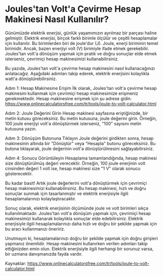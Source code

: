 Joules'tan Volt'a Çevirme Hesap Makinesi Nasıl Kullanılır?
==========================================================

Günümüzde elektrik enerjisi, günlük yaşamımızın ayrılmaz bir parçası haline gelmiştir. Elektrik enerjisi, birçok farklı birimle ölçülür ve çeşitli hesaplamalar için kullanılır. Bu birimlerden biri de joule'dur (J). Joule, enerji biriminin temel birimidir. Ancak, bazen enerjiyi volt (V) birimiyle ifade etmek gerekebilir. Joules'tan volt'a dönüşüm yapmak için pratik ve doğru sonuçlar elde etmek isterseniz, çevrimiçi hesap makinesimizi kullanabilirsiniz.

Bu yazıda, Joules'tan volt'a çevirme hesap makinesini nasıl kullanacağınızı anlatacağız. Aşağıdaki adımları takip ederek, elektrik enerjisini kolaylıkla watt'a dönüştürebilirsiniz.

Adım 1: Hesap Makinesine Erişim İlk olarak, Joules'tan volt'a çevirme hesap makinesini kullanmak için çevrimiçi hesap makinesimize erişmeniz gerekmektedir. Hesap makinesine erişmek için şu adrese gidin: <https://www.onlinecalculatorsfree.com/tr/tools/joule-to-volt-calculator.html>

Adım 2: Joule Değerini Girin Hesap makinesi sayfasına eriştiğinizde, bir metin kutusu göreceksiniz. Bu metin kutusuna, joule değerini girin. Örneğin, 100 joule enerjiyi volt'a dönüştürmek isterseniz, "100" sayısını metin kutusuna yazın.

Adım 3: Dönüşüm Butonuna Tıklayın Joule değerini girdikten sonra, hesap makinesinin altında bir "Dönüştür" veya "Hesapla" butonu göreceksiniz. Bu butona tıklayarak, joule değerinin volt'a dönüştürülmesini sağlayabilirsiniz.

Adım 4: Sonucu Görüntüleyin Hesaplama tamamlandığında, hesap makinesi size dönüştürülmüş değeri verecektir. Örneğin, 100 joule enerjinin volt cinsinden değeri 1 volt ise, hesap makinesi size "1 V" olarak sonucu gösterecektir.

Bu kadar basit! Artık joule değerlerini volt'a dönüştürmek için çevrimiçi hesap makinesimizi kullanabilirsiniz. Bu hesap makinesi, hızlı ve doğru sonuçlar sunmak için tasarlanmıştır ve elektrik enerjisiyle ilgili hesaplamalarınızı kolaylaştıracaktır.

Sonuç olarak, elektrik enerjisinin ölçümünde joule ve volt birimleri sıkça kullanılmaktadır. Joules'tan volt'a dönüşüm yapmak için, çevrimiçi hesap makinesimizi kullanarak kolaylıkla sonuçlar elde edebilirsiniz. Elektrik enerjisiyle ilgili hesaplamalarınızı daha hızlı ve doğru bir şekilde yapmak için bu aracı kullanmanızı öneririz.

Unutmayın ki, hesaplamalarınızı doğru bir şekilde yapmak için doğru girişleri yapmanız önemlidir. Hesap makinesini kullanırken verilen adımları takip ettiğinizden emin olun. Elektrik enerjisiyle ilgili herhangi bir sorunuz varsa, bir uzmana danışmanızda fayda vardır.

Kaynaklar: <https://www.onlinecalculatorsfree.com/tr/tools/joule-to-volt-calculator.html>